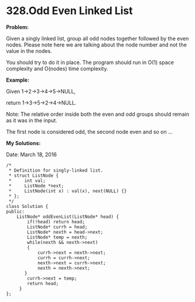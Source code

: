 # 328.Odd Even Linked List

**Problem:**

Given a singly linked list, group all odd nodes together followed by the even nodes. Please note here we are talking about the node number and not the value in the nodes.

You should try to do it in place. The program should run in O(1) space complexity and O(nodes) time complexity.

**Example:**

Given 1->2->3->4->5->NULL,

return 1->3->5->2->4->NULL.

Note:
The relative order inside both the even and odd groups should remain as it was in the input. 

The first node is considered odd, the second node even and so on ...

**My Solutions:**

Date: March 18, 2016

    /*
     * Definition for singly-linked list.
     * struct ListNode {
     *     int val;
     *     ListNode *next;
     *     ListNode(int x) : val(x), next(NULL) {}
     * };
     */
    class Solution {
    public:
        ListNode* oddEvenList(ListNode* head) {
            if(!head) return head;
            ListNode* currh = head;
            ListNode* nexth = head->next;
            ListNode* temp = nexth;
            while(nexth && nexth->next)
            {
                currh->next = nexth->next;
                currh = currh->next;
                nexth->next = currh->next;
                nexth = nexth->next;
           }
            currh->next = temp;
            return head;
         }
    };


